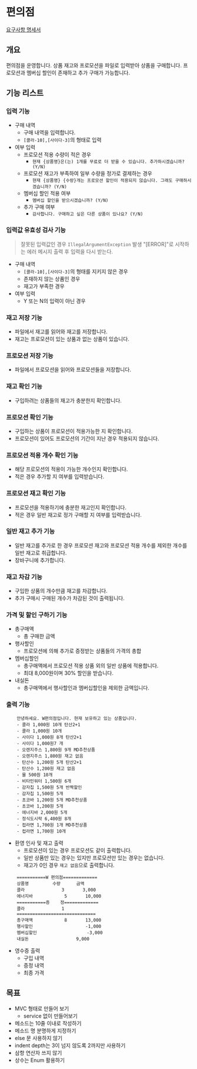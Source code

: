 편의점
=====
[요구사항 명세서](https://drive.google.com/file/d/1ZK1F66TggbzHak5quLUuW7IaErPvJYFS/view?usp=sharing)

개요
----
편의점을 운영합니다.
상품 재고와 프로모션을 파일로 입력받아 상품을 구매합니다. 
프로모션과 멤버십 할인이 존재하고 추가 구매가 가능합니다. 

기능 리스트
----

### 입력 기능
* 구매 내역
  * 구매 내역을 입력합니다. 
  * `[콜라-10],[사이다-3]`의 형태로 입력
* 여부 입력
  * 프로모션 적용 수량이 적은 경우
    * `현재 {상품명}은(는) 1개를 무료로 더 받을 수 있습니다. 추가하시겠습니까? (Y/N)`
  * 프로모션 재고가 부족하여 일부 수량을 정가로 결제하는 경우
    * `현재 {상품명} {수량}개는 프로모션 할인이 적용되지 않습니다. 그래도 구매하시겠습니까? (Y/N)`
  * 멤버십 할인 적용 여부
    * `멤버십 할인을 받으시겠습니까? (Y/N)`
  * 추가 구매 여부
    * `감사합니다. 구매하고 싶은 다른 상품이 있나요? (Y/N)`

### 입력값 유효성 검사 기능
> 잘못된 입력값인 경우 `IllegalArgumentException` 발생
> "[ERROR]"로 시작하는 에러 메시지 출력 후 입력을 다시 받는다.

* 구매 내역
  * `[콜라-10],[사이다-3]`의 형태를 지키지 않은 경우
  * 존재하지 않는 상품인 경우
  * 재고가 부족한 경우
* 여부 입력
  * Y 또는 N의 입력이 아닌 경우

### 재고 저장 기능
* 파일에서 재고를 읽어와 재고를 저장합니다. 
* 재고는 프로모션이 있는 상품과 없는 상품이 있습니다. 

### 프로모션 저장 기능
* 파일에서 프로모션을 읽어와 프로모션들을 저장합니다.

### 재고 확인 기능
* 구입하려는 상품들의 재고가 충분한지 확인합니다. 

### 프로모션 확인 기능
* 구입하는 상품이 프로모션이 적용가능한 지 확인합니다. 
* 프로모션이 있어도 프로모션의 기간이 지난 경우 적용되지 않습니다. 

### 프로모션 적용 개수 확인 기능
* 해당 프로모션의 적용이 가능한 개수인지 확인합니다. 
* 적은 경우 추가할 지 여부를 입력받습니다. 

### 프로모션 재고 확인 기능
* 프로모션을 적용하기에 충분한 재고인지 확인합니다. 
* 적은 경우 일반 재고로 정가 구매할 지 여부를 입력받습니다.

### 일반 재고 추가 기능
* 일반 재고를 추가로 한 경우 프로모션 재고와 프로모션 적용 개수를 제외한 개수를 일반 재고로 취급합니다. 
* 장바구니에 추가합니다. 

### 재고 차감 기능
* 구입한 상품의 개수만큼 재고를 차감합니다. 
* 추가 구매시 구매된 개수가 차감된 것이 출력됩니다. 

### 가격 및 할인 구하기 기능
* 총구매액
  * 총 구매한 금액
* 행사할인
  * 프로모션에 의해 추가로 증정받는 상품들의 가격의 총합
* 멤버십할인
  * 총구매액에서 프로모션 적용 상품 외의 일반 상품에 적용합니다. 
  * 최대 8,000원이며 30% 할인을 받습니다. 
* 내실돈
  * 총구매액에서 행사할인과 멤버십할인을 제외한 금액입니다. 

### 출력 기능
```
    안녕하세요. W편의점입니다. 현재 보유하고 있는 상품입니다.
    - 콜라 1,000원 10개 탄산2+1
    - 콜라 1,000원 10개
    - 사이다 1,000원 8개 탄산2+1
    - 사이다 1,000원7 개
    - 오렌지주스 1,800원 9개 MD추천상품
    - 오렌지주스 1,800원 재고 없음
    - 탄산수 1,200원 5개 탄산2+1
    - 탄산수 1,200원 재고 없음
    - 물 500원 10개
    - 비타민워터 1,500원 6개
    - 감자칩 1,500원 5개 반짝할인
    - 감자칩 1,500원 5개
    - 초코바 1,200원 5개 MD추천상품
    - 초코바 1,200원 5개
    - 에너지바 2,000원 5개
    - 정식도시락 6,400원 8개
    - 컵라면 1,700원 1개 MD추천상품
    - 컵라면 1,700원 10개
```
* 환영 인사 및 재고 출력
  * 프로모션이 있는 경우 프로모션도 같이 출력합니다. 
  * 일반 상품만 있는 경우는 있지만 프로모션만 있는 경우는 없습니다. 
  * 재고가 0인 경우 `재고 없음`으로 출력합니다.

```
    ===========W 편의점=============
    상품명		    수량	    금액
    콜라		        3 	    3,000
    에너지바 		    5 	    10,000
    ===========증	정=============
    콜라		        1
    ==============================
    총구매액		    8 	    13,000
    행사할인			        -1,000
    멤버십할인			        -3,000
    내실돈			         9,000
```
* 영수증 출력
  * 구입 내역
  * 증정 내역
  * 최종 가격

목표
----
* MVC 형태로 만들어 보기
  * service 없이 만들어보기
* 메소드는 10줄 이내로 작성하기
* 메소드 명 분명하게 지정하기
* else 문 사용하지 않기
* indent depth는 3이 넘지 않도록 2까지만 사용하기
* 삼항 연산자 쓰지 않기
* 상수는 Enum 활용하기